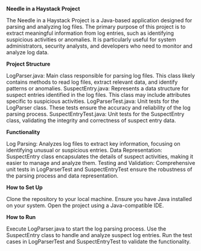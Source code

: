 **Needle in a Haystack Project**

The Needle in a Haystack Project is a Java-based application designed for parsing and analyzing log files. The primary purpose of this project is to extract meaningful information from log entries, such as identifying suspicious activities or anomalies. It is particularly useful for system administrators, security analysts, and developers who need to monitor and analyze log data.

**Project Structure**

LogParser.java: Main class responsible for parsing log files. This class likely contains methods to read log files, extract relevant data, and identify patterns or anomalies.
SuspectEntry.java: Represents a data structure for suspect entries identified in the log files. This class may include attributes specific to suspicious activities.
LogParserTest.java: Unit tests for the LogParser class. These tests ensure the accuracy and reliability of the log parsing process.
SuspectEntryTest.java: Unit tests for the SuspectEntry class, validating the integrity and correctness of suspect entry data.

**Functionality**

Log Parsing: Analyzes log files to extract key information, focusing on identifying unusual or suspicious entries.
Data Representation: SuspectEntry class encapsulates the details of suspect activities, making it easier to manage and analyze them.
Testing and Validation: Comprehensive unit tests in LogParserTest and SuspectEntryTest ensure the robustness of the parsing process and data representation.

**How to Set Up**

Clone the repository to your local machine.
Ensure you have Java installed on your system. 
Open the project using a Java-compatible IDE.

**How to Run**

Execute LogParser.java to start the log parsing process.
Use the SuspectEntry class to handle and analyze suspect log entries.
Run the test cases in LogParserTest and SuspectEntryTest to validate the functionality.

